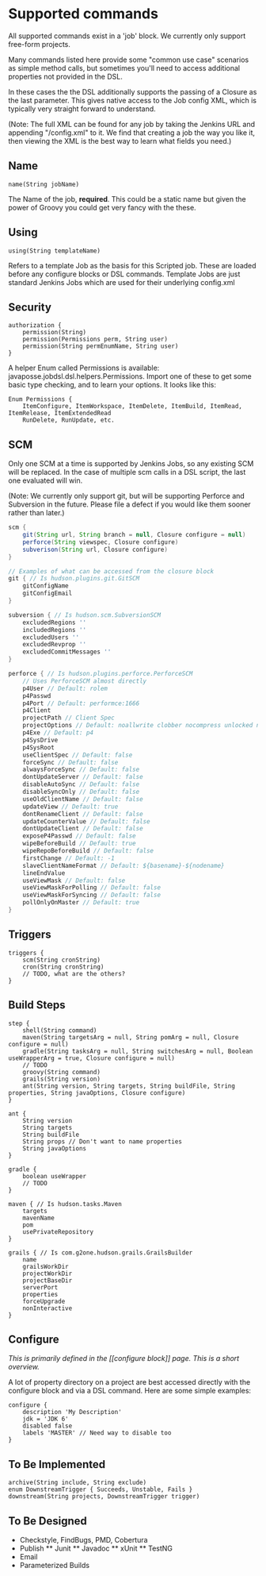 # Supported commands
All supported commands exist in a 'job' block.  We currently only support free-form projects.

Many commands listed here provide some "common use case" scenarios as simple method calls, but sometimes you'll need to access additional properties not provided in the DSL. 

In these cases the the DSL additionally supports the passing of a Closure as the last parameter. This gives native access to the Job config XML, which is typically very straight forward to understand. 

(Note: The full XML can be found for any job by taking the Jenkins URL and appending "/config.xml" to it. We find that creating a job the way you like it, then viewing the XML is the best way to learn what fields you need.)

## Name
```
name(String jobName)
```

The Name of the job, **required**. This could be a static name but given the power of Groovy you could get very fancy with the these.

## Using
```
using(String templateName)
```

Refers to a template Job as the basis for this Scripted job. These are loaded before any configure blocks or DSL commands.  Template Jobs are just standard Jenkins Jobs which are used for their underlying config.xml

## Security
```
authorization {
    permission(String)
    permission(Permissions perm, String user)
    permission(String permEnumName, String user)
}
```

A helper Enum called Permissions is available: javaposse.jobdsl.dsl.helpers.Permissions. Import one of these to get some basic type checking, and to learn your options. It looks like this:

```
Enum Permissions { 
    ItemConfigure, ItemWorkspace, ItemDelete, ItemBuild, ItemRead, ItemRelease, ItemExtendedRead
    RunDelete, RunUpdate, etc.
```

## SCM
Only one SCM at a time is supported by Jenkins Jobs, so any existing SCM will be replaced. In the case of multiple scm calls in a DSL script, the last one evaluated will win. 

(Note: We currently only support git, but will be supporting Perforce and Subversion in the future. Please file a defect if you would like them sooner rather than later.)

```groovy
scm {
    git(String url, String branch = null, Closure configure = null)
    perforce(String viewspec, Closure configure)
    subverison(String url, Closure configure)
}

// Examples of what can be accessed from the closure block
git { // Is hudson.plugins.git.GitSCM
    gitConfigName
    gitConfigEmail
}

subversion { // Is hudson.scm.SubversionSCM
    excludedRegions ''
    includedRegions ''
    excludedUsers ''
    excludedRevprop ''
    excludedCommitMessages ''
}

perforce { // Is hudson.plugins.perforce.PerforceSCM
    // Uses PerforceSCM almost directly
    p4User // Default: rolem
    p4Passwd
    p4Port // Default: performce:1666
    p4Client
    projectPath // Client Spec
    projectOptions // Default: noallwrite clobber nocompress unlocked nomodtime rmdir
    p4Exe // Default: p4
    p4SysDrive
    p4SysRoot
    useClientSpec // Default: false
    forceSync // Default: false
    alwaysForceSync // Default: false
    dontUpdateServer // Default: false
    disableAutoSync // Default: false
    disableSyncOnly // Default: false
    useOldClientName // Default: false
    updateView // Default: true
    dontRenameClient // Default: false
    updateCounterValue // Default: false
    dontUpdateClient // Default: false
    exposeP4Passwd // Default: false
    wipeBeforeBuild // Default: true
    wipeRepoBeforeBuild // Default: false
    firstChange // Default: -1
    slaveClientNameFormat // Default: ${basename}-${nodename}
    lineEndValue
    useViewMask // Default: false
    useViewMaskForPolling // Default: false
    useViewMaskForSyncing // Default: false
    pollOnlyOnMaster // Default: true
}
```

## Triggers
```
triggers {
    scm(String cronString)
    cron(String cronString)
    // TODO, what are the others?
}
```

## Build Steps
```
step {
    shell(String command)
    maven(String targetsArg = null, String pomArg = null, Closure configure = null) 
    gradle(String tasksArg = null, String switchesArg = null, Boolean useWrapperArg = true, Closure configure = null)
    // TODO
    groovy(String command)
    grails(String version)
    ant(String version, String targets, String buildFile, String properties, String javaOptions, Closure configure)
}

ant {
    String version
    String targets
    String buildFile
    String props // Don't want to name properties
    String javaOptions
}

gradle {
    boolean useWrapper
    // TODO
}

maven { // Is hudson.tasks.Maven
    targets
    mavenName
    pom
    usePrivateRepository
}

grails { // Is com.g2one.hudson.grails.GrailsBuilder
    name
    grailsWorkDir
    projectWorkDir
    projectBaseDir
    serverPort
    properties
    forceUpgrade
    nonInteractive
}
```
##  Configure
_This is primarily defined in the [[configure block]] page. This is a short overview._

A lot of property directory on a project are best accessed directly with the configure block and via a DSL command.
Here are some simple examples:
```
configure {
    description 'My Description'
    jdk = 'JDK 6'
    disabled false
    labels 'MASTER' // Need way to disable too
}
```

## To Be Implemented

```
archive(String include, String exclude)
enum DownstreamTrigger { Succeeds, Unstable, Fails }
downstream(String projects, DownstreamTrigger trigger)
```

## To Be Designed

* Checkstyle, FindBugs, PMD, Cobertura
* Publish
** Junit
** Javadoc
** xUnit
** TestNG
* Email
* Parameterized Builds
